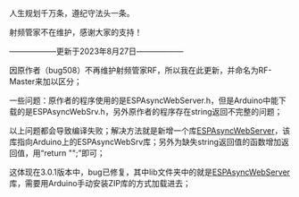 
人生规划千万条，遵纪守法头一条。

射频管家不在维护，感谢大家的支持！

——————更新于2023年8月27日——————

因原作者（bug508）不再维护射频管家RF，所以我在此更新，并命名为RF-Master来加以区分；

一些问题：原作者的程序使用的是ESPAsyncWebServer.h，但是Arduino中能下载的是ESPAsyncWebSrv.h，另外原作者的程序存在string返回不完整的问题；

以上问题都会导致编译失败；解决方法就是新增一个库[ESPAsyncWebServer](https://github.com/sprlightning/ESPAsyncWebServer)，该库指向Arduino上的ESPAsyncWebSrv库；另外为缺失string返回值的函数增加返回值，用“return "";”即可；

这体现在3.0.1版本中，bug已修复，其中lib文件夹中的就是[ESPAsyncWebServer](https://github.com/sprlightning/ESPAsyncWebServer)库，需要用Arduino手动安装ZIP库的方式加载进去；

